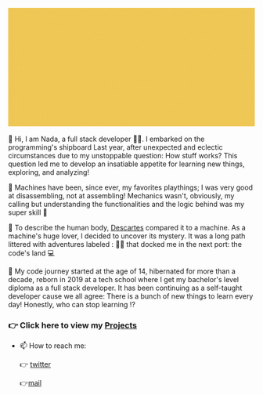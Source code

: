 ![presentation](https://github.com/Nada-TB/Nada-TB/blob/master/images/presentation.gif)

🌿 Hi, I am Nada, a full stack developer 👩‍💻. I embarked on the programming's shipboard Last year, after unexpected and eclectic circumstances due to my unstoppable question: How stuff works?
This question led me to develop an insatiable appetite for learning new things, exploring, and analyzing! 

🌿 Machines have been, since ever, my favorites playthings; I was very good at disassembling, not at assembling! Mechanics wasn't, obviously, my calling but understanding the functionalities and the logic behind was my super skill 💪

🌿 To describe the human body, [Descartes](https://en.wikipedia.org/wiki/Ren%C3%A9_Descartes) compared it to a machine. As a machine's huge lover, I decided to uncover its mystery. It was a long path littered with adventures labeled : 👩‍⚕️ that docked me in the next port: the code's land 💻

🌿 My code journey started at the age of 14, hibernated for more than a decade, reborn in 2019 at a tech school where I get my bachelor's level diploma as a full stack developer. It has been continuing as a self-taught developer cause we all agree: There is a bunch of new things to learn every day! Honestly, who can stop learning ⁉️

###  👉 Click here to view my [Projects](https://github.com/Nada-TB/projects-list) 
- 📫 How to reach me: 

  👉 [twitter](https://twitter.com/Nada__Ta)
  
  👉[mail](mailto:nada.tebba@hotmail.fr)


<!--
**Nada-TB/Nada-TB** is a ✨ _special_ ✨ repository because its `README.md` (this file) appears on your GitHub profile.

Here are some ideas to get you started:

- 🔭 I’m currently working on ...
- 🌱 I’m currently learning Node.js
- 👯 I’m looking to collaborate on ...
- 🤔 I’m looking for help with ...
- 💬 Ask me about ...
- 📫 How to reach me: ...
- 😄 Pronouns: ...
- ⚡ Fun fact: ...
-->
